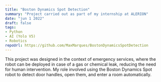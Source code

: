 ```yaml
---
title: "Boston Dynamics Spot Detection"
summary: "Project carried out as part of my internship at ALERION"
date: "jun 1 2022"
draft: false
tags:
- Python
- AI (Yolo V5)
- Robotics
repoUrl: https://github.com/MaxMarques/BostonDynamicsSpotDetection
---
```


This project was designed in the context of emergency services, where the robot can be deployed in case of a gas or chemical leak, reducing the need for human intervention. My role involved using the Boston Dynamics Spot robot to detect door handles, open them, and enter a room automatically.
